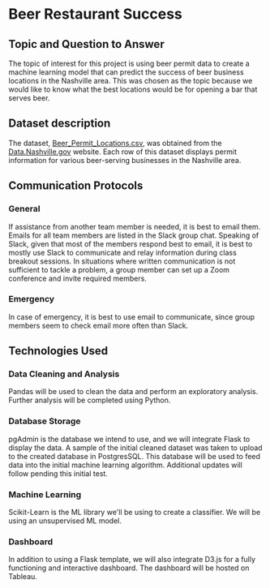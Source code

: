 # Beer Restaurant Success

## Topic and Question to Answer
The topic of interest for this project is using beer permit data to create a machine learning model that can predict the success of beer business locations in the Nashville area. This was chosen as the topic because we would like to know what the best locations would be for opening a bar that serves beer.

## Dataset description
The dataset, [Beer_Permit_Locations.csv](https://github.com/HannaKim4673/Beer_Restaurant_Success/blob/main/Beer_Permit_Locations.csv), was obtained from the [Data.Nashville.gov](https://data.nashville.gov/) website. Each row of this dataset displays permit information for various beer-serving businesses in the Nashville area.

## Communication Protocols

### General
If assistance from another team member is needed, it is best to email them. Emails for all team members are listed in the Slack group chat. Speaking of Slack, given that most of the members respond best to email, it is best to mostly use Slack to communicate and relay information during class breakout sessions. In situations where written communication is not sufficient to tackle a problem, a group member can set up a Zoom conference and invite required members. 

### Emergency
In case of emergency, it is best to use email to communicate, since group members seem to check email more often than Slack. 

## Technologies Used
### Data Cleaning and Analysis
Pandas will be used to clean the data and perform an exploratory analysis. Further analysis will be completed using Python.

### Database Storage
pgAdmin is the database we intend to use, and we will integrate Flask to display the data.  A sample of the initial cleaned dataset was taken to upload to the created database in PostgresSQL.  This database will be used to feed data into the initial machine learning algorithm.  Additional updates will follow pending this initial test. 


### Machine Learning
Scikit-Learn is the ML library we'll be using to create a classifier. We will be using an unsupervised ML model. 

### Dashboard
In addition to using a Flask template, we will also integrate D3.js for a fully functioning and interactive dashboard. The dashboard will be hosted on Tableau.  


